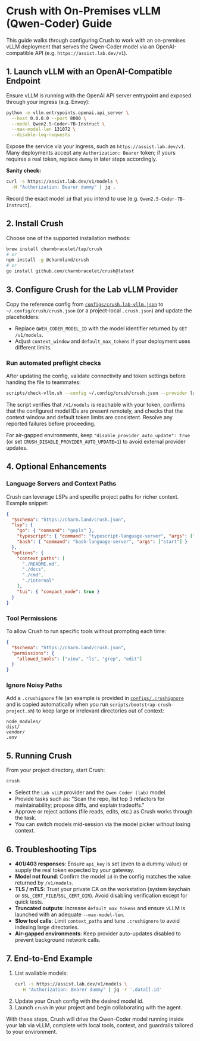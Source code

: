 # Crush with On-Premises vLLM (Qwen-Coder) Guide

This guide walks through configuring Crush to work with an on-premises vLLM deployment that serves the Qwen-Coder model via an OpenAI-compatible API (e.g. `https://assist.lab.dev/v1`).

## 1. Launch vLLM with an OpenAI-Compatible Endpoint

Ensure vLLM is running with the OpenAI API server entrypoint and exposed through your ingress (e.g. Envoy):

```bash
python -m vllm.entrypoints.openai.api_server \
  --host 0.0.0.0 --port 8000 \
  --model Qwen2.5-Coder-7B-Instruct \
  --max-model-len 131072 \
  --disable-log-requests
```

Expose the service via your ingress, such as `https://assist.lab.dev/v1`. Many deployments accept any `Authorization: Bearer` token; if yours requires a real token, replace `dummy` in later steps accordingly.

**Sanity check:**

```bash
curl -s https://assist.lab.dev/v1/models \
  -H "Authorization: Bearer dummy" | jq .
```

Record the exact model `id` that you intend to use (e.g. `Qwen2.5-Coder-7B-Instruct`).

## 2. Install Crush

Choose one of the supported installation methods:

```bash
brew install charmbracelet/tap/crush
# or
npm install -g @charmland/crush
# or
go install github.com/charmbracelet/crush@latest
```

## 3. Configure Crush for the Lab vLLM Provider

Copy the reference config from [`configs/crush.lab-vllm.json`](../configs/crush.lab-vllm.json) to `~/.config/crush/crush.json` (or a project-local `.crush.json`) and update the placeholders:

- Replace `QWEN_CODER_MODEL_ID` with the model identifier returned by `GET /v1/models`.
- Adjust `context_window` and `default_max_tokens` if your deployment uses different limits.

### Run automated preflight checks

After updating the config, validate connectivity and token settings before handing the file to teammates:

```bash
scripts/check-vllm.sh --config ~/.config/crush/crush.json --provider lab-vllm
```

The script verifies that `/v1/models` is reachable with your token, confirms that the configured model IDs are present remotely, and checks that the context window and default token limits are consistent. Resolve any reported failures before proceeding.

For air-gapped environments, keep `"disable_provider_auto_update": true` (or set `CRUSH_DISABLE_PROVIDER_AUTO_UPDATE=1`) to avoid external provider updates.

## 4. Optional Enhancements

### Language Servers and Context Paths

Crush can leverage LSPs and specific project paths for richer context. Example snippet:

```json
{
  "$schema": "https://charm.land/crush.json",
  "lsp": {
    "go": { "command": "gopls" },
    "typescript": { "command": "typescript-language-server", "args": ["--stdio"] },
    "bash": { "command": "bash-language-server", "args": ["start"] }
  },
  "options": {
    "context_paths": [
      "./README.md",
      "./docs",
      "./cmd",
      "./internal"
    ],
    "tui": { "compact_mode": true }
  }
}
```

### Tool Permissions

To allow Crush to run specific tools without prompting each time:

```json
{
  "$schema": "https://charm.land/crush.json",
  "permissions": {
    "allowed_tools": ["view", "ls", "grep", "edit"]
  }
}
```

### Ignore Noisy Paths

Add a `.crushignore` file (an example is provided in [`configs/.crushignore`](../configs/.crushignore) and is copied automatically when you run `scripts/bootstrap-crush-project.sh`) to keep large or irrelevant directories out of context:

```
node_modules/
dist/
vendor/
.env
```

## 5. Running Crush

From your project directory, start Crush:

```bash
crush
```

- Select the `Lab vLLM` provider and the `Qwen Coder (lab)` model.
- Provide tasks such as: "Scan the repo, list top 3 refactors for maintainability; propose diffs, and explain tradeoffs."
- Approve or reject actions (file reads, edits, etc.) as Crush works through the task.
- You can switch models mid-session via the model picker without losing context.

## 6. Troubleshooting Tips

- **401/403 responses**: Ensure `api_key` is set (even to a dummy value) or supply the real token expected by your gateway.
- **Model not found**: Confirm the model `id` in the config matches the value returned by `/v1/models`.
- **TLS / mTLS**: Trust your private CA on the workstation (system keychain or `SSL_CERT_FILE`/`SSL_CERT_DIR`). Avoid disabling verification except for quick tests.
- **Truncated outputs**: Increase `default_max_tokens` and ensure vLLM is launched with an adequate `--max-model-len`.
- **Slow tool calls**: Limit `context_paths` and tune `.crushignore` to avoid indexing large directories.
- **Air-gapped environments**: Keep provider auto-updates disabled to prevent background network calls.

## 7. End-to-End Example

1. List available models:
   ```bash
   curl -s https://assist.lab.dev/v1/models \
     -H "Authorization: Bearer dummy" | jq -r '.data[].id'
   ```
2. Update your Crush config with the desired model id.
3. Launch `crush` in your project and begin collaborating with the agent.

With these steps, Crush will drive the Qwen-Coder model running inside your lab via vLLM, complete with local tools, context, and guardrails tailored to your environment.
